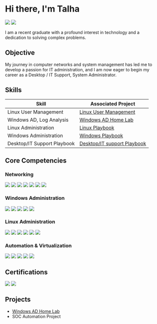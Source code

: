 # Hi there, I'm Talha
<a href="https://www.linkedin.com/in/talha45"><img src="https://img.shields.io/badge/-LinkedIn-0072b1?&style=for-the-badge&logo=linkedin&logoColor=white" /></a>
<a href="https://tryhackme.com/p/TLh4S"><img src="https://img.shields.io/badge/-TryHackMe-212C42?&style=for-the-badge&logo=tryhackme&logoColor=white" /></a>



I am a recent graduate with a profound interest in technology and a dedication to solving complex problems.

## Objective

My journey in computer networks and system management has led me to develop a passion for IT administration, and I am now eager to begin my career as a Desktop / IT Support, System Administrator.  


## Skills

| Skill                        | Associated Project |
|-------------------------------|------------------|
| Linux User Management         | [Linux User Management](https://github.com/<your-username>/<linux-user-repo>) |
| Windows AD, Log Analysis      | [Windows AD Home Lab](https://github.com/Talh45/Windows-AD-Lab) |
| Linux Administration          | [Linux Playbook](https://github.com/<your-username>/<linux-playbook-repo>) |
| Windows Administration        | [Windows Playbook](https://github.com/<your-username>/<windows-playbook-repo>) |
| Desktop/IT Support Playbook   | [Desktop/IT support Playbook](https://github.com/Talh45/Desktop-Support-Playbook)







## Core Competencies

### Networking
<div>
   <img src="https://img.shields.io/badge/-Wireshark-1679A7?&style=for-the-badge&logo=Wireshark&logoColor=white" />
   <img src="https://img.shields.io/badge/-Nmap-66CCFF?&style=for-the-badge&logo=Nmap&logoColor=white" />
<img src="https://img.shields.io/badge/-Traceroute-F9A825?&style=for-the-badge&logo=none&logoColor=white" />
<img src="https://img.shields.io/badge/-Netstat-1976D2?&style=for-the-badge&logo=none&logoColor=white" />
<img src="https://img.shields.io/badge/-Network Troubleshooting-1976D2?&style=for-the-badge&logo=none&logoColor=white" />
<img src="https://img.shields.io/badge/-DNS-1976D2?&style=for-the-badge&logo=none&logoColor=white" />
<img src="https://img.shields.io/badge/-DHCP-1976D2?&style=for-the-badge&logo=none&logoColor=white" />



</div>

### Windows Administration
<div>
   <img src="https://img.shields.io/badge/-Windows_Server-0078D6?&style=for-the-badge&logo=windows&logoColor=white" />
   <img src="https://img.shields.io/badge/-Active_Directory-003366?&style=for-the-badge&logo=windows&logoColor=white" />
   <img src="https://img.shields.io/badge/-Group_Policy-0078D7?&style=for-the-badge&logo=windows&logoColor=white" />
   <img src="https://img.shields.io/badge/-PowerShell-5391FE?&style=for-the-badge&logo=powershell&logoColor=white" />
   <img src="https://img.shields.io/badge/-Windows Troubleshooting-1976D2?&style=for-the-badge&logo=none&logoColor=white" />
</div>

### Linux Administration
<div>
   <img src="https://img.shields.io/badge/-User_&_Group_Management-4EAA25?&style=for-the-badge&logo=linux&logoColor=white" />
   <img src="https://img.shields.io/badge/-Permissions_&_ACLs-555555?&style=for-the-badge&logo=linux&logoColor=white" />
   <img src="https://img.shields.io/badge/-Systemd_Services-FF6C37?&style=for-the-badge&logo=linux&logoColor=white" />
   <img src="https://img.shields.io/badge/-Log_Analysis_(journalctl,dmesg)-777BB4?&style=for-the-badge&logo=linux&logoColor=white" />
   <img src="https://img.shields.io/badge/-Shell_Tools_(awk,sed,grep)-00B140?&style=for-the-badge&logo=gnu-bash&logoColor=white" />
   <img src="https://img.shields.io/badge/-LVM_&_Disk_Management-444444?&style=for-the-badge&logo=linux&logoColor=white" />
</div>

### Automation & Virtualization

<div>
   <img src="https://img.shields.io/badge/-Bash_Scripting-4EAA25?&style=for-the-badge&logo=gnu-bash&logoColor=white" />
   <img src="https://img.shields.io/badge/-PowerShell_Scripting-5391FE?&style=for-the-badge&logo=powershell&logoColor=white" />
   <img src="https://img.shields.io/badge/-Ansible-EE0000?&style=for-the-badge&logo=ansible&logoColor=white" />
   <img src="https://img.shields.io/badge/-VMware-607078?&style=for-the-badge&logo=vmware&logoColor=white" />
   <img src="https://img.shields.io/badge/-VirtualBox-183A61?&style=for-the-badge&logo=virtualbox&logoColor=white" />
</div>

## Certifications

<div>
<img src="https://img.shields.io/badge/-Security%2B-FF0000?&style=for-the-badge&logo=CompTIA&logoColor=white" />
<img src="https://img.shields.io/badge/-Google%20Cybersecurity-4285F4?&style=for-the-badge&logo=Google&logoColor=white" />

</div>

## Projects
- [Windows AD Home Lab](https://github.com/Talh45/Windows-AD-Lab)
- SOC Automation Project
